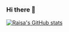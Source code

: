 ### Hi there 👋

[![Raisa's GitHub stats](https://github-readme-stats.vercel.app/api?username=RayRedGoose)](https://github.com/anuraghazra/github-readme-stats)

<!--
**RayRedGoose/RayRedGoose** is a ✨ _special_ ✨ repository because its `README.md` (this file) appears on your GitHub profile.

Here are some ideas to get you started:

- 🔭 I’m currently working on ...
- 🌱 I’m currently learning ...
- 👯 I’m looking to collaborate on ...
- 🤔 I’m looking for help with ...
- 💬 Ask me about ...
- 📫 How to reach me: ...
- 😄 Pronouns: ...
- ⚡ Fun fact: ...
-->
